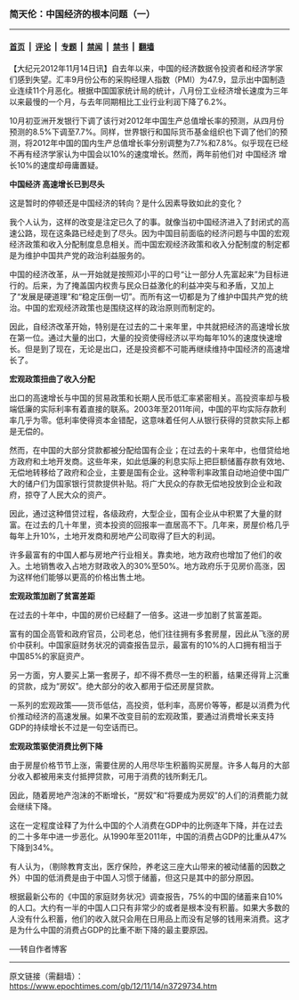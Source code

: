 ### 简天伦：中国经济的根本问题（一）

---

#### [首页](../../../..?n3729734) &nbsp;|&nbsp; [评论](../../../../../epoch-comment?n3729734) &nbsp;|&nbsp; [专题](../../../../../epoch-special?n3729734) &nbsp;|&nbsp; [禁闻](../../../../../epoch-news?n3729734) &nbsp;|&nbsp; [禁书](../../../../../books?n3729734) &nbsp;|&nbsp; [翻墙](https://github.com/gfw-breaker/nogfw/blob/master/README.md?n3729734)


<div class="post_content" id="artbody" itemprop="articleBody">
 <!-- article content begin -->
 <p>
  【大纪元2012年11月14日讯】自去年以来，中国的经济数据令投资者和经济学家们感到失望。汇丰9月份公布的采购经理人指数（PMI）为47.9，显示出中国制造业连续11个月恶化。根据中国国家统计局的统计，八月份工业经济增长速度为三年以来最慢的一个月，与去年同期相比工业行业利润下降了6.2%。
 </p>
 <p>
  10月初亚洲开发银行下调了该行对2012年中国生产总值增长率的预测，从四月份预测的8.5%下调至7.7%。同样，世界银行和国际货币基金组织也下调了他们的预测，将2012年中国的国内生产总值增长率分别调整为7.7%和7.8%。似乎现在已经不再有经济学家认为中国会以10%的速度增长。然而，两年前他们对
  <ok href="https://www.epochtimes.com/gb/tag/%E4%B8%AD%E5%9B%BD%E7%BB%8F%E6%B5%8E.html">
   中国经济
  </ok>
  增长10%的速度却毋庸置疑。
 </p>
 <p>
  <b>
   <ok href="https://www.epochtimes.com/gb/tag/%E4%B8%AD%E5%9B%BD%E7%BB%8F%E6%B5%8E.html">
    中国经济
   </ok>
   高速增长已到尽头
  </b>
 </p>
 <p>
  这是暂时的停顿还是中国经济的转向？是什么因素导致如此的变化？
 </p>
 <p>
  我个人认为，这样的改变是注定已久了的事。就像当初中国经济进入了封闭式的高速公路，现在这条路已经走到了尽头。因为中国目前面临的经济问题与中国的宏观经济政策和收入分配制度息息相关。而中国宏观经济政策和收入分配制度的制定都是为维护中国共产党的政治利益服务的。
 </p>
 <p>
  中国的经济改革，从一开始就是按照邓小平的口号“让一部分人先富起来”为目标进行的。后来，为了掩盖国内权贵与民众日益激化的利益冲突与和矛盾，又加上了“发展是硬道理”和“稳定压倒一切”。而所有这一切都是为了维护中国共产党的统治。中国的宏观经济政策也是围绕这样的政治原则而制定的。
 </p>
 <p>
  因此，自经济改革开始，特别是在过去的二十来年里，中共就把经济的高速增长放在第一位。通过大量的出口，大量的投资使得经济以平均每年10%的速度快速增长。但是到了现在，无论是出口，还是投资都不可能再继续维持中国经济的高速增长了。
 </p>
 <p>
  <b>
   宏观政策扭曲了收入分配
  </b>
 </p>
 <p>
  出口的高速增长与中国的贸易政策和长期人民币低汇率紧密相关。高投资率却与极端低廉的实际利率有着直接的联系。2003年至2011年间，中国的平均实际存款利率几乎为零。低利率使得资本金错配，这意味着任何人从银行获得的贷款实际上都是无偿的。
 </p>
 <p>
  然而，在中国的大部分贷款都被分配给国有企业；在过去的十来年中，也借贷给地方政府和土地开发商。这些年来，如此低廉的利息实际上把巨额储蓄存款有效地、无偿地转移给了政府和企业，主要是国有企业。这种零利率政策自动地迫使中国广大的储户们为国家银行贷款提供补贴。将广大民众的存款无偿地投放到企业和政府，掠夺了人民大众的资产。
 </p>
 <p>
  因此，通过这种借贷过程，各级政府，大型企业，国有企业从中积累了大量的财富。在过去的几十年里，资本投资的回报率一直居高不下。几年来，房屋价格几乎每年上升10%，土地开发商和房地产公司取得了巨大的利润。
 </p>
 <p>
  许多最富有的中国人都与房地产行业相关。靠卖地，地方政府也增加了他们的收入。土地销售收入占地方财政收入的30%至50%。地方政府乐于见房价高涨，因为这样他们能够以更高的价格出售土地。
 </p>
 <p>
  <b>
   宏观政策加剧了贫富差距
  </b>
 </p>
 <p>
  在过去的十年中，中国的房价已经翻了一倍多。这进一步加剧了贫富差距。
 </p>
 <p>
  富有的国企高管和政府官员，公司老总，他们往往拥有多套房屋，因此从飞涨的房价中获利。中国家庭财务状况的调查报告显示，最富有的10%的人口拥有相当于中国85%的家庭资产。
 </p>
 <p>
  另一方面，穷人要买上第一套房子，却不得不费尽一生的积蓄，结果还得背上沉重的贷款，成为“房奴”。绝大部分的收入都用于偿还房屋贷款。
 </p>
 <p>
  一系列的宏观政策——货币低估，高投资，低利率，高房价等等，都是以消费为代价推动经济的高速发展。如果不改变目前的宏观政策，要通过消费增长来支持GDP的持续增长不过是一句空话而已。
 </p>
 <p>
  <b>
   宏观政策驱使消费比例下降
  </b>
 </p>
 <p>
  由于房屋价格节节上涨，需要住房的人用尽毕生积蓄购买房屋。许多人每月的大部分收入都被用来支付抵押贷款，可用于消费的钱所剩无几。
 </p>
 <p>
  因此，随着房地产泡沫的不断增长，“房奴”和“将要成为房奴”的人们的消费能力就会继续下降。
 </p>
 <p>
  这在一定程度诠释了为什么中国的个人消费在GDP中的比例逐年下降，并在过去的二十多年中进一步恶化。从1990年至2011年，中国的消费占GDP的比重从47%下降到34%。
 </p>
 <p>
  有人认为，（剔除教育支出，医疗保险，养老这三座大山带来的被动储蓄的因数之外）中国的低消费是由于中国人习惯于储蓄，但这只是其中的部分原因。
 </p>
 <p>
  根据最新公布的《中国的家庭财务状况》调查报告，75%的中国的储蓄来自10%的人口。大约有一半的中国人口只有非常少的或者是根本没有积蓄。如果大多数的人没有什么积蓄，他们的收入就只会用在日用品上而没有足够的钱用来消费。这才是为什么中国的消费占GDP的比重不断下降的最主要原因。
 </p>
 <p>
  ──转自作者博客
 </p>
 <!-- article content end -->
 <div id="below_article_ad">
 </div>
</div>


---

原文链接（需翻墙）：https://www.epochtimes.com/gb/12/11/14/n3729734.htm